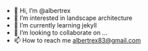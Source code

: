 - 👋 Hi, I’m @albertrex
- 👀 I’m interested in landscape architecture
- 🌱 I’m currently learning jekyll
- 💞️ I’m looking to collaborate on ...
- 📫 How to reach me albertrex83@gmail.com

<!---
albertrex/albertrex is a ✨ special ✨ repository because its `README.md` (this file) appears on your GitHub profile.
You can click the Preview link to take a look at your changes.
--->
